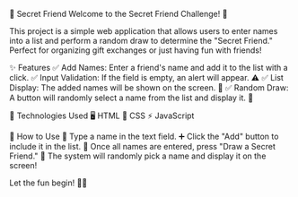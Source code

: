 🎁 Secret Friend
Welcome to the Secret Friend Challenge! 🎉

This project is a simple web application that allows users to enter names into a list and perform a random draw to determine the "Secret Friend." Perfect for organizing gift exchanges or just having fun with friends!

✨ Features
✅ Add Names: Enter a friend's name and add it to the list with a click.
✅ Input Validation: If the field is empty, an alert will appear. ⚠️
✅ List Display: The added names will be shown on the screen. 📜
✅ Random Draw: A button will randomly select a name from the list and display it. 🎲

🚀 Technologies Used
🖥️ HTML
🎨 CSS
⚡ JavaScript

🎯 How to Use
📝 Type a name in the text field.
➕ Click the "Add" button to include it in the list.
🎁 Once all names are entered, press "Draw a Secret Friend."
🎊 The system will randomly pick a name and display it on the screen!

Let the fun begin! 🤩✨







